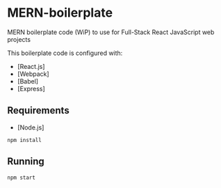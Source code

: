 # MERN-boilerplate
MERN boilerplate code (WiP) to use for Full-Stack React JavaScript web projects

This boilerplate code is configured with: 
 - [React.js]
 - [Webpack]
 - [Babel]
 - [Express]
  
## Requirements

- [Node.js]

```shell
npm install
```

## Running
```
npm start
```
